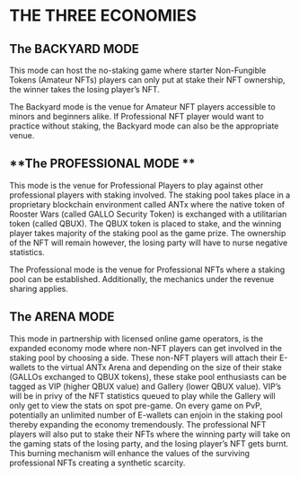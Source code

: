 # **THE THREE ECONOMIES**

## **The BACKYARD MODE**

This mode can host the no-staking game where starter Non-Fungible Tokens (Amateur NFTs) players can only put at stake their NFT ownership, the winner takes the losing player’s NFT.

The Backyard mode is the venue for Amateur NFT players accessible to minors and beginners alike. If Professional NFT player would want to practice without staking, the Backyard mode can also be the appropriate venue.

## **The PROFESSIONAL MODE **

This mode is the venue for Professional Players to play against other professional players with staking involved. The staking pool takes place in a proprietary blockchain environment called ANTx where the native token of Rooster Wars (called GALLO Security Token) is exchanged with a utilitarian token (called QBUX). The QBUX token is placed to stake, and the winning player takes majority of the staking pool as the game prize. The ownership of the NFT will remain however, the losing party will have to nurse negative statistics.

The Professional mode is the venue for Professional NFTs where a staking pool can be established. Additionally, the mechanics under the revenue sharing applies.

## **The ARENA MODE**

This mode in partnership with licensed online game operators, is the expanded economy mode where non-NFT players can get involved in the staking pool by choosing a side. These non-NFT players will attach their E-wallets to the virtual ANTx Arena and depending on the size of their stake (GALLOs exchanged to QBUX tokens), these stake pool enthusiasts can be tagged as VIP (higher QBUX value) and Gallery (lower QBUX value). VIP’s will be in privy of the NFT statistics queued to play while the Gallery will only get to view the stats on spot pre-game. On every game on PvP, potentially an unlimited number of E-wallets can enjoin in the staking pool thereby expanding the economy tremendously. The professional NFT players will also put to stake their NFTs where the winning party will take on the gaming stats of the losing party, and the losing player’s NFT gets burnt. This burning mechanism will enhance the values of the surviving professional NFTs creating a synthetic scarcity.
